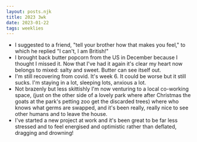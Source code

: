```yaml
---
layout: posts.njk
title: 2023 3wk
date: 2023-01-22
tags: weeklies
---
```


- I suggested to a friend, "tell your brother how that makes you feel," to which he replied "I can't, I am British!"
- I brought back butter popcorn from the US in December because I thought I missed it. Now that I've had it again it's clear my heart now belongs to mixed: salty and sweet. Butter can see itself out.
- I'm still recovering from covid. It's week 6. It could be worse but it still sucks. I'm staying in a lot, sleeping lots, anxious a lot.
- Not brazenly but less skittishly I'm now venturing to a local co-working space, (just on the other side of a lovely park where after Christmas the goats at the park's petting zoo get the discarded trees) where who knows what germs are swapped, and it's been really, really nice to see other humans and to leave the house.
- I've started a new project at work and it's been great to be far less stressed and to feel energised and optimistic rather than deflated, dragging and drowning!
